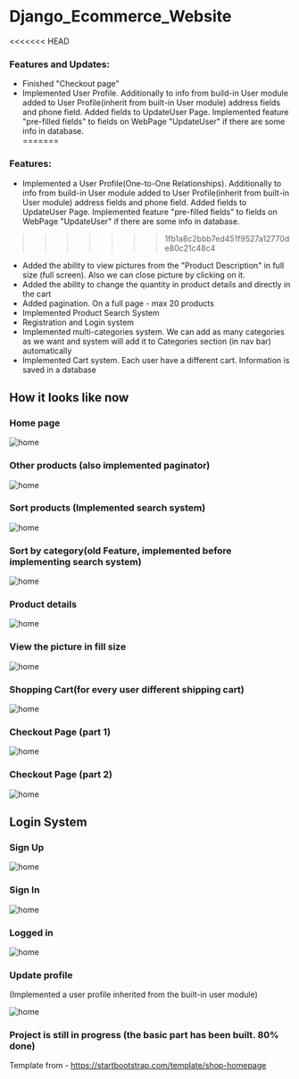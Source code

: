 # Django_Ecommerce_Website
  
<<<<<<< HEAD
### Features and Updates:  
- Finished "Checkout page"  
- Implemented User Profile. Additionally to info from build-in User module added to User Profile(inherit from built-in User module) address fields and phone field. Added fields to UpdateUser Page. Implemented  feature "pre-filled fields" to fields on WebPage "UpdateUser" if there are some info in database.  
=======
### Features:  
- Implemented a User Profile(One-to-One Relationships). Additionally to info from build-in User module added to User Profile(inherit from built-in User module) address fields and phone field. Added fields to UpdateUser Page. Implemented  feature "pre-filled fields" to fields on WebPage "UpdateUser" if there are some info in database.  
>>>>>>> 1fb1a8c2bbb7ed451f9527a12770de80c21c48c4
- Added the ability to view pictures from the "Product Description" in full size (full screen). Also we can close picture by clicking on it.
- Added the ability to change the quantity in product details and directly in the cart
- Added pagination. On a full page - max 20 products
- Implemented Product Search System 
- Registration and Login system
- Implemented multi-categories system. We can add as many categories as we want and system will add it to Categories section (in nav bar) automatically  
- Implemented Cart system. Each user have a different cart. Information is saved in a database
  
## How it looks like now  
  
### Home page  
  
![home](./!resources/media/home2.png)  
  
### Other products (also implemented paginator)  
  
![home](./!resources/media/other_products.png)  
  
### Sort products (Implemented search system)  
  
![home](./!resources/media/search.png)  
  
### Sort by category(old Feature, implemented before implementing search system)  
  
![home](./!resources/media/sort_by_category.png)  
  
  ### Product details
  
![home](./!resources/media/product_details.png)  
  
### View the picture in fill size  
  
![home](./!resources/media/view_pic.png)    
  
### Shopping Cart(for every user different shipping cart)  
  
![home](./!resources/media/cart.png)    
  
### Checkout Page (part 1)
  
![home](./!resources/media/checkout1.png)   
  
### Checkout Page (part 2)
  
![home](./!resources/media/checkout2.png)   
  
## Login System
    
### Sign Up  
  
![home](./!resources/media/sign_up.png)  
  
### Sign In  
  
![home](./!resources/media/log_in.png)  
  
  ### Logged in
  
![home](./!resources/media/logged_in.png)  
  
### Update profile  
(Implemented a user profile inherited from the built-in user module)  
  
![home](./!resources/media/update.png)    
  
  

### Project is still in progress (the basic part has been built. 80% done)    
  
Template from - https://startbootstrap.com/template/shop-homepage  
